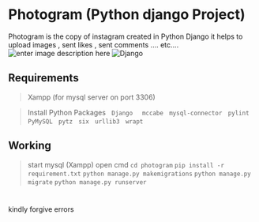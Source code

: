 
# Photogram (Python django Project)

Photogram is the copy of instagram created in  Python Django
it helps to upload images , sent likes , sent comments .... etc....
		   ![enter image description here](https://img.shields.io/badge/DBadmin-PHPMYADMIN-green?logo=php&style=plastic) ![Django](https://img.shields.io/badge/Python-Django-green?logo=python&style=plastic)

## Requirements

 

> Xampp  (for mysql server on port 3306)

> Install Python Packages
> &nbsp; `Django `
> &nbsp; `mccabe`
> &nbsp; `mysql-connector`
>&nbsp;  `pylint`
> &nbsp; `PyMySQL`
>&nbsp;  `pytz`
>&nbsp;  `six`
>&nbsp;  `urllib3`
>&nbsp;  `wrapt`

## Working

> start mysql (Xampp)
> open cmd 
> `cd photogram`
> `pip install -r requirement.txt`
> `python manage.py makemigrations`
> `python manage.py migrate`
> `python manage.py runserver`
> 


#
kindly forgive errors
